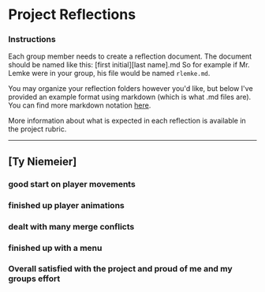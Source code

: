 # Project Reflections

### Instructions
Each group member needs to create a reflection document. The document should be named like this:
[first initial][last name].md
So for example if Mr. Lemke were in your group, his file would be named `rlemke.md`.

You may organize your reflection folders however you'd like, but below I've provided an example format using markdown (which is what .md files are). You can find more markdown notation [here](https://www.markdownguide.org/cheat-sheet/).

More information about what is expected in each reflection is available in the project rubric.

---
## [Ty Niemeier]
### good start on player movements

### finished up player animations

### dealt with many merge conflicts

### finished up with a menu

### Overall satisfied with the project and proud of me and my groups effort
